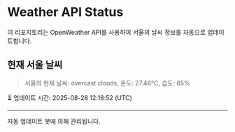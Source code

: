 
# Weather API Status

이 리포지토리는 OpenWeather API를 사용하여 서울의 날씨 정보를 자동으로 업데이트합니다.

## 현재 서울 날씨
> 서울의 현재 날씨: overcast clouds, 온도: 27.46°C, 습도: 85%

⏳ 업데이트 시간: 2025-08-28 12:18:52 (UTC)

---
자동 업데이트 봇에 의해 관리됩니다.

